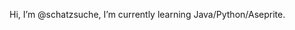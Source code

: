 



Hi, I’m @schatzsuche, I’m currently learning Java/Python/Aseprite.
<!---
schatzsuche/schatzsuche is a ✨ special ✨ repository because its `README.md` (this file) appears on your GitHub profile.
You can click the Preview link to take a look at your changes.
--->
